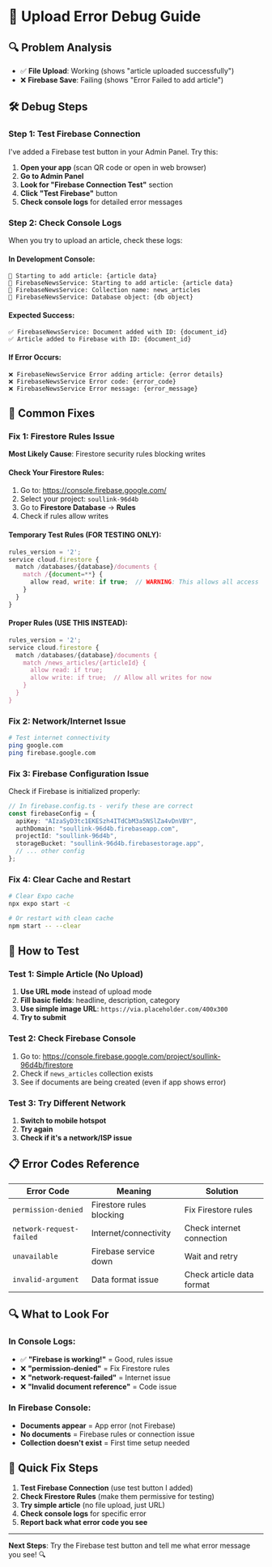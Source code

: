 # 🐛 Upload Error Debug Guide

## 🔍 **Problem Analysis**
- ✅ **File Upload**: Working (shows "article uploaded successfully")
- ❌ **Firebase Save**: Failing (shows "Error Failed to add article")

## 🛠️ **Debug Steps**

### Step 1: Test Firebase Connection
I've added a Firebase test button in your Admin Panel. Try this:

1. **Open your app** (scan QR code or open in web browser)
2. **Go to Admin Panel** 
3. **Look for "Firebase Connection Test"** section
4. **Click "Test Firebase"** button
5. **Check console logs** for detailed error messages

### Step 2: Check Console Logs
When you try to upload an article, check these logs:

#### In Development Console:
```
🔄 Starting to add article: {article data}
🔄 FirebaseNewsService: Starting to add article: {article data}
🔄 FirebaseNewsService: Collection name: news_articles
🔄 FirebaseNewsService: Database object: {db object}
```

#### Expected Success:
```
✅ FirebaseNewsService: Document added with ID: {document_id}
✅ Article added to Firebase with ID: {document_id}
```

#### If Error Occurs:
```
❌ FirebaseNewsService Error adding article: {error details}
❌ FirebaseNewsService Error code: {error_code}
❌ FirebaseNewsService Error message: {error_message}
```

## 🔧 **Common Fixes**

### Fix 1: Firestore Rules Issue
**Most Likely Cause**: Firestore security rules blocking writes

#### Check Your Firestore Rules:
1. Go to: https://console.firebase.google.com/
2. Select your project: `soullink-96d4b`
3. Go to **Firestore Database** → **Rules**
4. Check if rules allow writes

#### Temporary Test Rules (FOR TESTING ONLY):
```javascript
rules_version = '2';
service cloud.firestore {
  match /databases/{database}/documents {
    match /{document=**} {
      allow read, write: if true;  // WARNING: This allows all access
    }
  }
}
```

#### Proper Rules (USE THIS INSTEAD):
```javascript
rules_version = '2';
service cloud.firestore {
  match /databases/{database}/documents {
    match /news_articles/{articleId} {
      allow read: if true;
      allow write: if true;  // Allow all writes for now
    }
  }
}
```

### Fix 2: Network/Internet Issue
```bash
# Test internet connectivity
ping google.com
ping firebase.google.com
```

### Fix 3: Firebase Configuration Issue
Check if Firebase is initialized properly:

```typescript
// In firebase.config.ts - verify these are correct
const firebaseConfig = {
  apiKey: "AIzaSyD3tc1EKESzh4ITdCbM3a5NSlZa4vDnVBY",
  authDomain: "soullink-96d4b.firebaseapp.com", 
  projectId: "soullink-96d4b",
  storageBucket: "soullink-96d4b.firebasestorage.app",
  // ... other config
};
```

### Fix 4: Clear Cache and Restart
```bash
# Clear Expo cache
npx expo start -c

# Or restart with clean cache
npm start -- --clear
```

## 🎯 **How to Test**

### Test 1: Simple Article (No Upload)
1. **Use URL mode** instead of upload mode
2. **Fill basic fields**: headline, description, category
3. **Use simple image URL**: `https://via.placeholder.com/400x300`
4. **Try to submit**

### Test 2: Check Firebase Console
1. Go to: https://console.firebase.google.com/project/soullink-96d4b/firestore
2. Check if `news_articles` collection exists
3. See if documents are being created (even if app shows error)

### Test 3: Try Different Network
1. **Switch to mobile hotspot**
2. **Try again**
3. **Check if it's a network/ISP issue**

## 📋 **Error Codes Reference**

| Error Code | Meaning | Solution |
|------------|---------|----------|
| `permission-denied` | Firestore rules blocking | Fix Firestore rules |
| `network-request-failed` | Internet/connectivity | Check internet connection |
| `unavailable` | Firebase service down | Wait and retry |
| `invalid-argument` | Data format issue | Check article data format |

## 🔍 **What to Look For**

### In Console Logs:
- ✅ **"Firebase is working!"** = Good, rules issue
- ❌ **"permission-denied"** = Fix Firestore rules  
- ❌ **"network-request-failed"** = Internet issue
- ❌ **"Invalid document reference"** = Code issue

### In Firebase Console:
- **Documents appear** = App error (not Firebase)
- **No documents** = Firebase rules or connection issue
- **Collection doesn't exist** = First time setup needed

## 🚀 **Quick Fix Steps**

1. **Test Firebase Connection** (use test button I added)
2. **Check Firestore Rules** (make them permissive for testing)
3. **Try simple article** (no file upload, just URL)
4. **Check console logs** for specific error
5. **Report back what error code you see**

---

**Next Steps**: Try the Firebase test button and tell me what error message you see! 🔍
